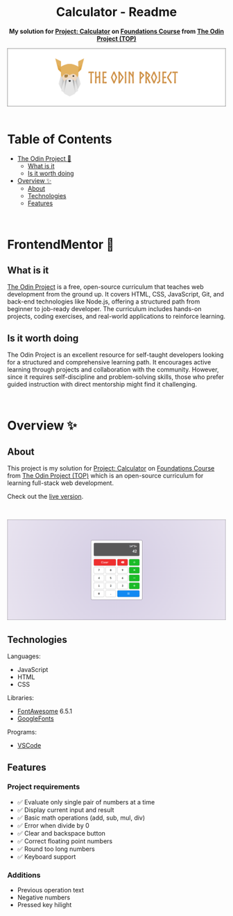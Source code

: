 <h1 align="center">Calculator - Readme</h1>
<p align="center">
  <strong>
    My solution for <a href="https://www.theodinproject.com/lessons/foundations-calculator" target="_blank">Project: Calculator</a> on  <a href="https://www.theodinproject.com/paths/foundations/courses/foundations" target="_blank">Foundations Course</a> from <a href="https://www.theodinproject.com" target="_blank">The Odin Project (TOP)</a>
  </strong>
</p>
<div align="center">
  <a href="https://www.theodinproject.com">
    <img src="_for_readme/banner.png">
  </a>
</div>

<br>

# Table of Contents
* [The Odin Project :thinking:](#the-odin-project-thinking)
  * [What is it](#what-is-it)
  * [Is it worth doing](#is-it-worth-doing)
* [Overview :sparkles:](#overview-sparkles)
  * [About](#about)
  * [Technologies](#technologies)
  * [Features](#features)

<br>

# FrontendMentor :thinking:

## What is it  
[The Odin Project](https://www.theodinproject.com) is a free, open-source curriculum that teaches web development from the ground up. It covers HTML, CSS, JavaScript, Git, and back-end technologies like Node.js, offering a structured path from beginner to job-ready developer. The curriculum includes hands-on projects, coding exercises, and real-world applications to reinforce learning.  

## Is it worth doing  
The Odin Project is an excellent resource for self-taught developers looking for a structured and comprehensive learning path. It encourages active learning through projects and collaboration with the community. However, since it requires self-discipline and problem-solving skills, those who prefer guided instruction with direct mentorship might find it challenging.  

<br>

# Overview :sparkles:

## About
This project is my solution for [Project: Calculator](https://www.theodinproject.com/lessons/foundations-calculator) on [Foundations Course](https://www.theodinproject.com/paths/foundations/courses/foundations) from [The Odin Project (TOP)](https://www.theodinproject.com) which is an open-source curriculum for learning full-stack web development.

Check out the [live version](https://pasek108.github.io/TOP-Calculator/).

<br>

![preview](/_for_readme/main_page.png)

## Technologies
Languages:
- JavaScript
- HTML
- CSS

Libraries:
- [FontAwesome](https://fontawesome.com) 6.5.1
- [GoogleFonts](https://fonts.google.com)
  
Programs:
- [VSCode](https://code.visualstudio.com)

## Features
### Project requirements
- ✅ Evaluate only single pair of numbers at a time
- ✅ Display current input and result
- ✅ Basic math operations (add, sub, mul, div)
- ✅ Error when divide by 0
- ✅ Clear and backspace button
- ✅ Correct floating point numbers
- ✅ Round too long numbers
- ✅ Keyboard support

### Additions
- Previous operation text
- Negative numbers
- Pressed key hilight
